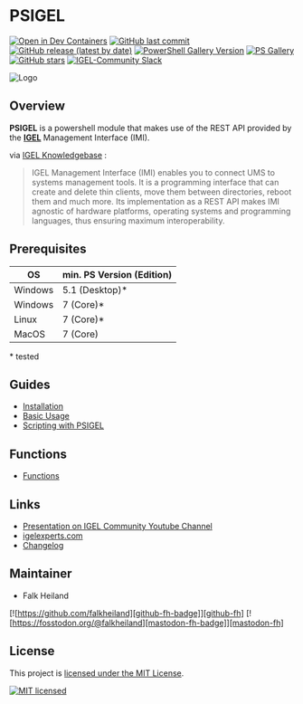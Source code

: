 # PSIGEL

[![Open in Dev Containers][dev-container-badge]][dev-container]
[![GitHub last commit][github-commit-badge]][github-psigel]
[![GitHub release (latest by date)][github-release-badge]][github-psigel]
[![PowerShell Gallery Version][psgallery-v-badge]][powershell-gallery]
[![PS Gallery][psgallery-dl-badge]][powershell-gallery]
[![GitHub stars][github-start-badge]][github-psigel]
[![IGEL-Community Slack][slack-badge]][slack-igelcommunity]

![Logo](https://falkheiland.github.io/PSIGEL/media/pics/PSIGEL_1280_320.png)

## Overview

**PSIGEL** is a powershell module that makes use of the REST API provided by the [**IGEL**](https://www.igel.com) Management Interface (IMI).

via [IGEL Knowledgebase](https://kb.igel.com/igelimi-v3/en/imi-manual-2723216.html) :
> IGEL Management Interface (IMI) enables you to connect UMS to systems management tools. It is a programming interface that can create and delete thin clients, move them between directories, reboot them and much more. Its implementation as a REST API makes IMI agnostic of hardware platforms, operating systems and programming languages, thus ensuring maximum interoperability.

## Prerequisites

| OS      | min. PS Version (Edition) |
| ------- | ------------------------- |
| Windows | 5.1 (Desktop)\*           |
| Windows | 7 (Core)\*                |
| Linux   | 7 (Core)\*                |
| MacOS   | 7 (Core)                  |

\* tested

## Guides

- [Installation](https://falkheiland.github.io/PSIGEL/guides/01-Installation/)
- [Basic Usage](https://falkheiland.github.io/PSIGEL/guides/02-Basic-Usage/)
- [Scripting with PSIGEL](https://falkheiland.github.io/PSIGEL/guides/03-Scripting-with-PSIGEL/)

## Functions

- [Functions](https://falkheiland.github.io/PSIGEL/functions/en-US/01-Index/)

## Links
  - [Presentation on IGEL Community Youtube Channel](https://www.youtube.com/watch?v=JbBUVjOyhrQ&t=3652s)
  - [igelexperts.com](https://www.igelexperts.com/category/igel/psigel/)
- [Changelog](https://falkheiland.github.io/PSIGEL/CHANGELOG)

## Maintainer

- Falk Heiland

[![https://github.com/falkheiland][github-fh-badge]][github-fh]
[![https://fosstodon.org/@falkheiland][mastodon-fh-badge]][mastodon-fh]

## License

This project is [licensed under the MIT License](https://falkheiland.github.io/PSIGEL/LICENSE).

[![MIT licensed][mit-badge]][mit-license]

[dev-container-badge]: https://img.shields.io/static/v1?label=Dev%20Containers&message=Open&color=blue&logo=visualstudiocode
[dev-container]: https://vscode.dev/redirect?url=vscode://ms-vscode-remote.remote-containers/cloneInVolume?url=https://github.com/falkheiland/PSIGEL
[psgallery-dl-badge]: https://img.shields.io/powershellgallery/dt/PSIGEL.svg?logo=powershell
[powershell-gallery]: https://www.powershellgallery.com/packages/PSIGEL/
[mit-badge]: https://img.shields.io/github/license/IGEL-Community/PSIGEL?logo=github
[mit-license]: LICENSE
[github-commit-badge]: https://img.shields.io/github/last-commit/IGEL-Community/PSIGEL?logo=github
[github-psigel]: https://github.com/IGEL-Community/PSIGEL
[github-release-badge]: https://img.shields.io/github/release/IGEL-Community/PSIGEL/all.svg?logo=github
[psgallery-v-badge]: https://img.shields.io/powershellgallery/v/PSIGEL?include_prereleases&logo=powershell
[github-start-badge]: https://img.shields.io/github/stars/IGEL-Community/PSIGEL?logo=github
[slack-badge]: https://img.shields.io/badge/chat-IGEL%20Community-brightgreen?logo=slack
[slack-igelcommunity]: https://igelcommunity.slack.com/
[github-fh-badge]: https://img.shields.io/badge/Github-falkheiland-green?logo=github
[github-fh]: https://github.com/falkheiland
[mastodon-fh-badge]: https://img.shields.io/mastodon/follow/109337165679621114?domain=https%3A%2F%2Ffosstodon.org&style=social
[mastodon-fh]: https://fosstodon.org/@falkheiland